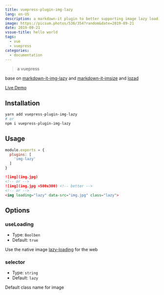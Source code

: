```yaml
---
title: vuepress-plugin-img-lazy
lang: en-US
description: a markdown-it plugin to better supporting image lazy loading
image: https://picsum.photos/536/354?random&date=2019-09-21
date: 2019-09-21
vssue-title: hello world
tags:
  - vue
  - vuepress
categories:
  - documentation
---
```


> a vuepress 

<!-- more -->

base on [markdown-it-img-lazy](https://github.com/tolking/markdown-it-img-lazy) and [markdown-it-imsize](https://github.com/tatsy/markdown-it-imsize) and [lozad](https://github.com/ApoorvSaxena/lozad.js)

[Live Demo](https://tolking.github.io/vuepress-plugin-img-lazy/preview.html)

## Installation

``` sh
yarn add vuepress-plugin-img-lazy
# or
npm i vuepress-plugin-img-lazy
```

## Usage

``` js
module.exports = {
  plugins: [
    'img-lazy'
  ]
}
```

``` md
![img](img.jpg)
<!-- or -->
![img](img.jpg =500x300) <!-- better -->
<!-- or -->
<img loading="lazy" data-src="img.jpg" class="lazy">
```

## Options

### useLoading
- Type: `Boolben`
- Default: `true`

Use the native image [lazy-loading](https://caniuse.com/#feat=loading-lazy-attr) for the web

### selector
- Type: `string`
- Default: `lazy`

Default class name for image
